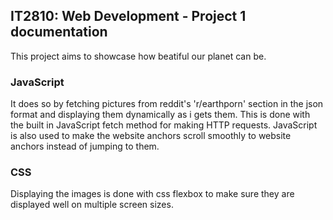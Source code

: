 ## IT2810: Web Development - Project 1 documentation

This project aims to showcase how beatiful our planet can be.

### JavaScript
It does so by fetching pictures from reddit's 'r/earthporn' section in the json format and displaying them dynamically as i gets them. This is done with the built in JavaScript fetch method for making HTTP requests.
JavaScript is also used to make the website anchors scroll smoothly to website anchors instead of jumping to them.

### CSS
Displaying the images is done with css flexbox to make sure they are displayed well on multiple screen sizes.